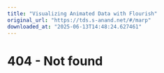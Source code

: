 ```yaml
---
title: "Visualizing Animated Data with Flourish"
original_url: "https://tds.s-anand.net/#/marp"
downloaded_at: "2025-06-13T14:48:24.627461"
---
```


404 - Not found
===============